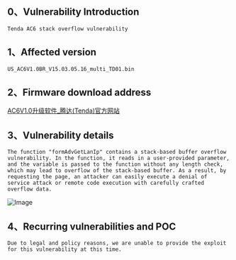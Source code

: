## **0、Vulnerability Introduction**

```
Tenda AC6 stack overflow vulnerability
```

## **1、Affected version**

```
US_AC6V1.0BR_V15.03.05.16_multi_TD01.bin
```

## **2、Firmware download address**

[AC6V1.0升级软件_腾达(Tenda)官方网站](https://www.tenda.com.cn/download/detail-2661.html)

## **3、Vulnerability details**

```
The function "formAdvGetLanIp" contains a stack-based buffer overflow vulnerability. In the function, it reads in a user-provided parameter, and the variable is passed to the function without any length check, which may lead to overflow of the stack-based buffer. As a result, by requesting the page, an attacker can easily execute a denial of service attack or remote code execution with carefully crafted overflow data.
```

![Image](https://github.com/XYIYM/Digging/blob/main/Tenda/AC6/bof/7/upload/image-20230813105409991.png)

## **4、Recurring vulnerabilities and POC**

```
Due to legal and policy reasons, we are unable to provide the exploit for this vulnerability at this time.
```

